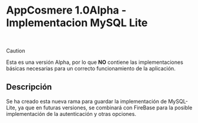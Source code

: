 <h1>AppCosmere 1.0Alpha - Implementacion MySQL Lite</h1>

<br/>


> [!CAUTION]
> Esta es una versión Alpha, por lo que **NO** contiene las implementaciones básicas necesarias para un correcto funcionamiento de la aplicación.


<h2>Descripción</h2>
<p>
  Se ha creado esta nueva rama para guardar la implementación de MySQL-Lite, ya que en futuras versiones, se combinará con FireBase para la posible implementación de la autenticación y otras opciones. 
</p>
